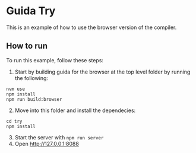 # Guida Try

This is an example of how to use the browser version of the compiler.

## How to run

To run this example, follow these steps:

1. Start by building guida for the browser at the top level folder by running the following:

```
nvm use
npm install
npm run build:browser
```

2. Move into this folder and install the dependecies:

```
cd try
npm install
```

3. Start the server with `npm run server`
4. Open http://127.0.0.1:8088